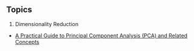 ## Topics

1. Dimensionality Reduction
- [A Practical Guide to Principal Component Analysis (PCA) and Related Concepts](https://debanga.github.com/depurr/dim-reduction1)


